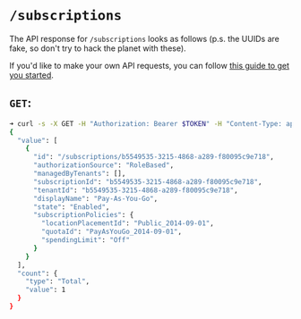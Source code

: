 # `/subscriptions`

The API response for `/subscriptions` looks as follows (p.s. the UUIDs are fake, so don't try to hack the planet with these).

If you'd like to make your own API requests, you can follow [this guide to get you started](https://medium.com/@mauridb/calling-azure-rest-api-via-curl-eb10a06127).

## `GET`:

```sh
➜ curl -s -X GET -H "Authorization: Bearer $TOKEN" -H "Content-Type: application/json" "https://management.azure.com/subscriptions?api-version=2020-01-01" | jq .
{
  "value": [
    {
      "id": "/subscriptions/b5549535-3215-4868-a289-f80095c9e718",
      "authorizationSource": "RoleBased",
      "managedByTenants": [],
      "subscriptionId": "b5549535-3215-4868-a289-f80095c9e718",
      "tenantId": "b5549535-3215-4868-a289-f80095c9e718",
      "displayName": "Pay-As-You-Go",
      "state": "Enabled",
      "subscriptionPolicies": {
        "locationPlacementId": "Public_2014-09-01",
        "quotaId": "PayAsYouGo_2014-09-01",
        "spendingLimit": "Off"
      }
    }
  ],
  "count": {
    "type": "Total",
    "value": 1
  }
}
```
